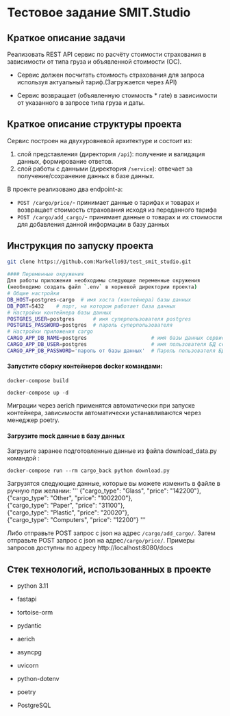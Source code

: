 
# Тестовое задание SMIT.Studio
  
## Краткое описание задачи 
  
Реализовать REST API сервис по расчёту стоимости страхования в зависимости от типа груза и объявленной стоимости (ОС).
-   Сервис должен посчитать стоимость страхования для запроса используя актуальный тариф.(Загружается через API)
    
-   Сервис возвращает (объявленную стоимость * rate) в зависимости от указанного в запросе типа груза и даты.
  
## Краткое описание структуры проекта  
  
Сервис построен на двухуровневой архитектуре и состоит из:   
1. слой представления (директория `/api`): получение и валидация данных, формирование ответов.  
2. слой работы с данными (директория `/service`): отвечает за получение/сохранение данных в базе данных. 
  
В проекте реализовано два endpoint-а:
- `POST /cargo/price/`- принимает данные о тарифах и товарах и возвращает стоимость страхования исходя из переданного тарифа
 - `POST /cargo/add_cargo/`- принимает данные о товарах и их стоимости для добавления данной информации в базу данных

 
     
## Инструкция по запуску проекта  
```bash  
git clone https://github.com:Markello93/test_smit_studio.git 
  
#### Переменные окружения  
Для работы приложения необходимы следующие переменные окружения  
(необходимо создать файл `.env` в корневой директории проекта)  
# Общие настройки  
DB_HOST=postgres-cargo  # имя хоста (контейнера) базы данных  
DB_PORT=5432    # порт, на котором работает база данных  
# Настройки контейнера базы данных  
POSTGRES_USER=postgres      # имя суперпользователя postgres  
POSTGRES_PASSWORD=postgres  # пароль суперпользователя  
# Настройки приложения cargo  
CARGO_APP_DB_NAME=postgres                     # имя базы данных сервиса  
CARGO_APP_DB_USER=postgres                     # имя пользователя БД сервиса  
CARGO_APP_DB_PASSWORD='пароль от базы данных'  # Пароль пользователя БД  

```  

#### Запустите сборку контейнеров docker командами:  
```  
docker-compose build  
```
```  
docker-compose up -d  
```
Миграции через  aerich  применятся автоматически при запуске контейнера, зависимости автоматически устанавливаются через менеджер poetry.

#### Загрузите mock данные в базу данных
Загрузите заранее подготовленные данные из файла download_data.py командой :
```  
docker-compose run --rm cargo_back python download.py
```  
Загрузятся следующие данные, которые вы можете изменить в файле в ручную при желании:
'''
   {"cargo_type": "Glass", "price": "142200"},  
  {"cargo_type": "Other", "price": "1002200"},  
  {"cargo_type": "Paper", "price": "31100"},  
  {"cargo_type": "Plastic", "price": "20020"},  
  {"cargo_type": "Computers", "price": "12200"} 
'''

Либо отправьте POST запрос c json на адрес `/cargo/add_cargo/`.
Затем отправьте POST запрос c json на адрес`/cargo/price/`.
Примеры запросов доступны по адресу http://localhost:8080/docs
## Стек технологий, использованных в проекте  
* python 3.11  
* fastapi  
* tortoise-orm
* pydantic  
* aerich 
* asyncpg  

* uvicorn  
* python-dotenv  
* poetry  
* PostgreSQL 
  
  